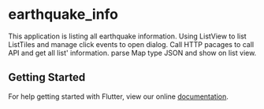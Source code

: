# earthquake_info

This application is listing all earthquake information.
Using ListView to list ListTiles and manage click events to open dialog.
Call HTTP pacages to call API and get all list' information.
parse Map type JSON and show on list view.



## Getting Started

For help getting started with Flutter, view our online
[documentation](https://flutter.io/).
